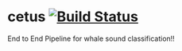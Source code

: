 # cetus [![Build Status](https://travis-ci.org/whaledr/cetus.svg?branch=master)](https://travis-ci.org/whaledr/cetus)
End to End Pipeline for whale sound classification!!
